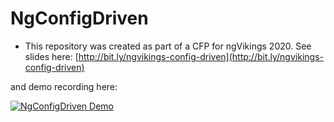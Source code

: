 # NgConfigDriven

* This repository was created as part of a CFP for ngVikings 2020. See slides here: [http://bit.ly/ngvikings-config-driven](http://bit.ly/ngvikings-config-driven)

and demo recording here:

[![NgConfigDriven Demo](https://img.youtube.com/vi/gEHzC-p8k6Q/0.jpg)](https://www.youtube.com/watch?v=gEHzC-p8k6Q)
